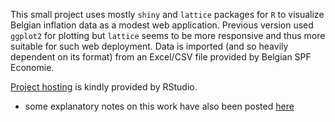 This small project uses mostly `shiny` and `lattice` packages for `R` to visualize Belgian inflation data as a modest web application. Previous version used `ggplot2` for plotting but `lattice` seems to be more responsive and thus more suitable for such web deployment. Data is imported (and so heavily dependent on its format) from an Excel/CSV file provided by Belgian SPF Economie.

[Project hosting](http://spark.rstudio.com/rytis/inflation) is kindly provided by RStudio.

* some explanatory notes on this work have also been posted [here](http://rbagd.eu/2014-05-09/visualizing-inflation-data-with-shiny.html)
